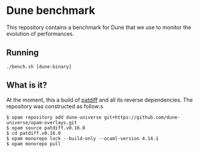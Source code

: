 Dune benchmark
==============

This repository contains a benchmark for Dune that we use to monitor
the evolution of performances.

Running
-------

```
./bench.sh [dune-binary]
```

What is it?
-----------

At the moment, this a build of
[patdiff](https://github.com/janestreet/patdiff) and all its reverse
dependencies. The repository was constructed as follow:s

```console
$ opam repository add dune-universe git+https://github.com/dune-universe/opam-overlays.git
$ opam source patdiff.v0.16.0
$ cd patdiff.v0.16.0
$ opam monorepo lock --build-only --ocaml-version 4.14.1
$ opam monorepo pull
```
